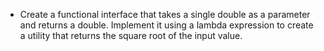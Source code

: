 - Create a functional interface that takes a single double as a parameter and returns a double. Implement it using a
  lambda expression to create a utility that returns the square root of the input value.
